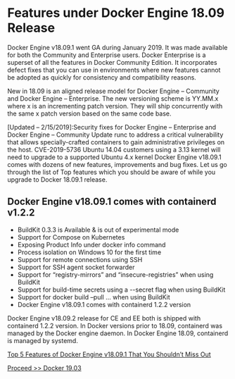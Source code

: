 # Features under Docker Engine 18.09 Release

Docker Engine v18.09.1 went GA during January 2019. It was made available for both the Community and Enterprise users. Docker Enterprise is a superset of all the features in Docker Community Edition. It incorporates defect fixes that you can use in environments where new features cannot be adopted as quickly for consistency and compatibility reasons.

New in 18.09 is an aligned release model for Docker Engine – Community and Docker Engine – Enterprise. The new versioning scheme is YY.MM.x where x is an incrementing patch version. They will ship concurrently with the same x patch version based on the same code base.

[Updated – 2/15/2019]:Security fixes for Docker Engine – Enterprise and Docker Engine – Community
Update runc to address a critical vulnerability that allows specially-crafted containers to gain administrative privileges on the host. CVE-2019-5736
Ubuntu 14.04 customers using a 3.13 kernel will need to upgrade to a supported Ubuntu 4.x kernel
Docker Engine v18.09.1 comes with dozens of new features, improvements and bug fixes. Let us go through the list of Top features which you should be aware of while you upgrade to Docker 18.09.1 release.

## Docker Engine v18.09.1 comes with containerd v1.2.2

- BuildKit 0.3.3 is Available & is out of experimental mode
- Support for Compose on Kubernetes
- Exposing Product Info under docker info command
- Process isolation on Windows 10 for the first time
- Support for remote connections using SSH
- Support for SSH agent socket forwarder
- Support for “registry-mirrors” and “insecure-registries” when using BuildKit
- Support for build-time secrets using a --secret flag when using BuildKit
- Support for docker build –pull … when using BuildKit
- Docker Engine v18.09.1 comes with containerd 1.2.2 version

Docker Engine v18.09.2 release for CE and EE both is shipped with containerd 1.2.2 version. In Docker versions prior to 18.09, containerd was managed by the Docker engine daemon. In Docker Engine 18.09, containerd is managed by systemd.

[Top 5 Features of Docker Engine v18.09.1 That You Shouldn’t Miss Out](http://collabnix.com/meet-buildkit-a-next-gen-docker-build/)

[Proceed >> Docker 19.03](https://github.com/collabnix/dockerlabs/tree/master/beginners/1903.md)
